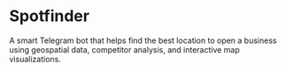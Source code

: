 # Spotfinder
A smart Telegram bot that helps find the best location to open a business using geospatial data, competitor analysis, and interactive map visualizations.
